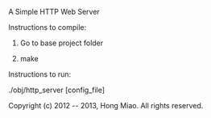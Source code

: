 A Simple HTTP Web Server



Instructions to compile:

1. Go to base project folder

2. make

Instructions to run:

./obj/http_server [config_file]





Copyright (c) 2012 -- 2013, Hong Miao. All rights reserved.

